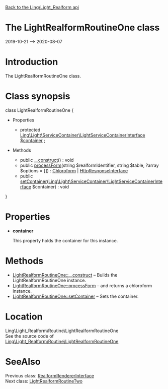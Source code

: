 [Back to the Ling/Light_Realform api](https://github.com/lingtalfi/Light_Realform/blob/master/doc/api/Ling/Light_Realform.md)



The LightRealformRoutineOne class
================
2019-10-21 --> 2020-08-07






Introduction
============

The LightRealformRoutineOne class.



Class synopsis
==============


class <span class="pl-k">LightRealformRoutineOne</span>  {

- Properties
    - protected [Ling\Light\ServiceContainer\LightServiceContainerInterface](https://github.com/lingtalfi/Light/blob/master/doc/api/Ling/Light/ServiceContainer/LightServiceContainerInterface.md) [$container](#property-container) ;

- Methods
    - public [__construct](https://github.com/lingtalfi/Light_Realform/blob/master/doc/api/Ling/Light_Realform/Routine/LightRealformRoutineOne/__construct.md)() : void
    - public [processForm](https://github.com/lingtalfi/Light_Realform/blob/master/doc/api/Ling/Light_Realform/Routine/LightRealformRoutineOne/processForm.md)(string $realformIdentifier, string $table, ?array $options = []) : [Chloroform](https://github.com/lingtalfi/Chloroform) | [HttpResponseInterface](https://github.com/lingtalfi/Light/blob/master/doc/api/Ling/Light/Http/HttpResponseInterface.md)
    - public [setContainer](https://github.com/lingtalfi/Light_Realform/blob/master/doc/api/Ling/Light_Realform/Routine/LightRealformRoutineOne/setContainer.md)([Ling\Light\ServiceContainer\LightServiceContainerInterface](https://github.com/lingtalfi/Light/blob/master/doc/api/Ling/Light/ServiceContainer/LightServiceContainerInterface.md) $container) : void

}




Properties
=============

- <span id="property-container"><b>container</b></span>

    This property holds the container for this instance.
    
    



Methods
==============

- [LightRealformRoutineOne::__construct](https://github.com/lingtalfi/Light_Realform/blob/master/doc/api/Ling/Light_Realform/Routine/LightRealformRoutineOne/__construct.md) &ndash; Builds the LightRealformRoutineOne instance.
- [LightRealformRoutineOne::processForm](https://github.com/lingtalfi/Light_Realform/blob/master/doc/api/Ling/Light_Realform/Routine/LightRealformRoutineOne/processForm.md) &ndash; and returns a chloroform instance.
- [LightRealformRoutineOne::setContainer](https://github.com/lingtalfi/Light_Realform/blob/master/doc/api/Ling/Light_Realform/Routine/LightRealformRoutineOne/setContainer.md) &ndash; Sets the container.





Location
=============
Ling\Light_Realform\Routine\LightRealformRoutineOne<br>
See the source code of [Ling\Light_Realform\Routine\LightRealformRoutineOne](https://github.com/lingtalfi/Light_Realform/blob/master/Routine/LightRealformRoutineOne.php)



SeeAlso
==============
Previous class: [RealformRendererInterface](https://github.com/lingtalfi/Light_Realform/blob/master/doc/api/Ling/Light_Realform/Renderer/RealformRendererInterface.md)<br>Next class: [LightRealformRoutineTwo](https://github.com/lingtalfi/Light_Realform/blob/master/doc/api/Ling/Light_Realform/Routine/LightRealformRoutineTwo.md)<br>
